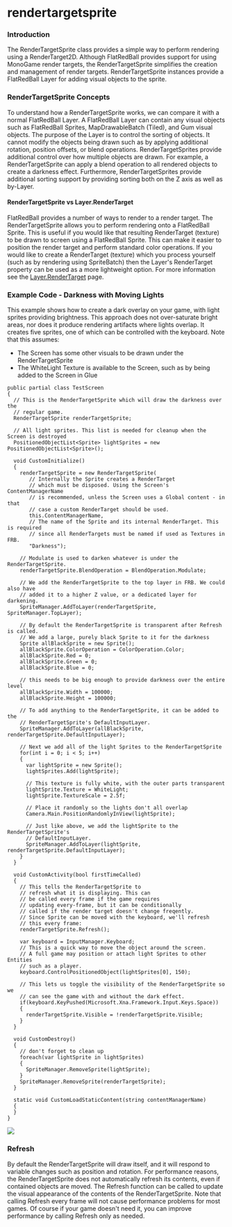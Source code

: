 # rendertargetsprite

### Introduction

The RenderTargetSprite class provides a simple way to perform rendering using a RenderTarget2D. Although FlatRedBall provides support for using MonoGame render targets, the RenderTargetSprite simplifies the creation and management of render targets. RenderTargetSprite instances provide a FlatRedBall Layer for adding visual objects to the sprite.

### RenderTargetSprite Concepts

To understand how a RenderTargetSprite works, we can compare it with a normal FlatRedBall Layer. A FlatRedBall Layer can contain any visual objects such as FlatRedBall Sprites, MapDrawableBatch (Tiled), and Gum visual objects. The purpose of the Layer is to control the sorting of objects. It cannot modify the objects being drawn such as by applying additional rotation, position offsets, or blend operations. RenderTargetSprites provide additional control over how multiple objects are drawn. For example, a RenderTargetSprite can apply a blend operation to all rendered objects to create a darkness effect. Furthermore, RenderTargetSprites provide additional sorting support by providing sorting both on the Z axis as well as by-Layer.

#### RenderTargetSprite vs Layer.RenderTarget

FlatRedBall provides a number of ways to render to a render target. The RenderTargetSprite allows you to perform rendering onto a FlatRedBall Sprite. This is useful if you would like that resulting RenderTarget (texture) to be drawn to screen using a FlatRedBall Sprite. This can make it easier to position the render target and perform standard color operations. If you would like to create a RenderTarget (texture) which you process yourself (such as by rendering using SpriteBatch) then the Layer's RenderTarget property can be used as a more lightweight option. For more information see the [Layer.RenderTarget](../layer/rendertarget.md) page.

### Example Code - Darkness with Moving Lights

This example shows how to create a dark overlay on your game, with light sprites providing brightness. This approach does not over-saturate bright areas, nor does it produce rendering artifacts where lights overlap. It creates five sprites, one of which can be controlled with the keyboard. Note that this assumes:

* The Screen has some other visuals to be drawn under the RenderTargetSprite
* The WhiteLight Texture is available to the Screen, such as by being added to the Screen in Glue

&#x20;

```
public partial class TestScreen
{
  // This is the RenderTargetSprite which will draw the darkness over the 
  // regular game.
  RenderTargetSprite renderTargetSprite;

  // All light sprites. This list is needed for cleanup when the Screen is destroyed
  PositionedObjectList<Sprite> lightSprites = new PositionedObjectList<Sprite>();

  void CustomInitialize()
  {
    renderTargetSprite = new RenderTargetSprite(
       // Internally the Sprite creates a RenderTarget
       // which must be disposed. Using the Screen's ContentManagerName
       // is recommended, unless the Screen uses a Global content - in that
       // case a custom RenderTarget should be used.
       this.ContentManagerName, 
       // The name of the Sprite and its internal RenderTarget. This is required
       // since all RenderTargets must be named if used as Textures in FRB.
       "Darkness");

    // Modulate is used to darken whatever is under the RenderTargetSprite.
    renderTargetSprite.BlendOperation = BlendOperation.Modulate;

    // We add the RenderTargetSprite to the top layer in FRB. We could also have
    // added it to a higher Z value, or a dedicated layer for darkening. 
    SpriteManager.AddToLayer(renderTargetSprite, SpriteManager.TopLayer);

    // By default the RenderTargetSprite is transparent after Refresh is called. 
    // We add a large, purely black Sprite to it for the darkness
    Sprite allBlackSprite = new Sprite();
    allBlackSprite.ColorOperation = ColorOperation.Color;
    allBlackSprite.Red = 0;
    allBlackSprite.Green = 0;
    allBlackSprite.Blue = 0;

    // this needs to be big enough to provide darkness over the entire level
    allBlackSprite.Width = 100000;
    allBlackSprite.Height = 100000;

    // To add anything to the RenderTargetSprite, it can be added to the 
    // RenderTargetSprite's DefaultInputLayer.
    SpriteManager.AddToLayer(allBlackSprite, renderTargetSprite.DefaultInputLayer);

    // Next we add all of the light Sprites to the RenderTargetSprite
    for(int i = 0; i < 5; i++)
    {
      var lightSprite = new Sprite();
      lightSprites.Add(lightSprite);

      // This texture is fully white, with the outer parts transparent
      lightSprite.Texture = WhiteLight;
      lightSprite.TextureScale = 2.5f;

      // Place it randomly so the lights don't all overlap
      Camera.Main.PositionRandomlyInView(lightSprite);

      // Just like above, we add the lightSprite to the RenderTargetSprite's
      // DefaultInputLayer.
      SpriteManager.AddToLayer(lightSprite, renderTargetSprite.DefaultInputLayer);
    }
  }

  void CustomActivity(bool firstTimeCalled)
  {
    // This tells the RenderTargetSprite to
    // refresh what it is displaying. This can
    // be called every frame if the game requires
    // updating every-frame, but it can be conditionally
    // called if the render target doesn't change freqently.
    // Since Sprite can be moved with the keyboard, we'll refresh
    // this every frame:
    renderTargetSprite.Refresh();

    var keyboard = InputManager.Keyboard;
    // This is a quick way to move the object around the screen.
    // A full game may position or attach light Sprites to other Entities
    // such as a player.
    keyboard.ControlPositionedObject(lightSprites[0], 150);

    // This lets us toggle the visibility of the RenderTargetSprite so we
    // can see the game with and without the dark effect.
    if(keyboard.KeyPushed(Microsoft.Xna.Framework.Input.Keys.Space))
    {
      renderTargetSprite.Visible = !renderTargetSprite.Visible;
    }
  }

  void CustomDestroy()
  {
    // don't forget to clean up
    foreach(var lightSprite in lightSprites)
    {
      SpriteManager.RemoveSprite(lightSprite);
    }
    SpriteManager.RemoveSprite(renderTargetSprite);
  }

  static void CustomLoadStaticContent(string contentManagerName)
  {
  }
}
```

[![](../../../../../media/2020-12-2020\_December\_18\_113601.gif)](../../../../../media/2020-12-2020\_December\_18\_113601.gif) &#x20;

### Refresh

By default the RenderTargetSprite will draw itself, and it will respond to variable changes such as position and rotation. For performance reasons, the RenderTargetSprite does not automatically refresh its contents, even if contained objects are moved. The Refresh function can be called to update the visual appearance of the contents of the RenderTargetSprite. Note that calling Refresh every frame will not cause performance problems for most games. Of course if your game doesn't need it, you can improve performance by calling Refresh only as needed.
